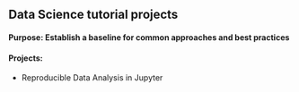 ## Data Science tutorial projects
#### Purpose: Establish a baseline for common approaches and best practices
#### Projects:
  * Reproducible Data Analysis in Jupyter
